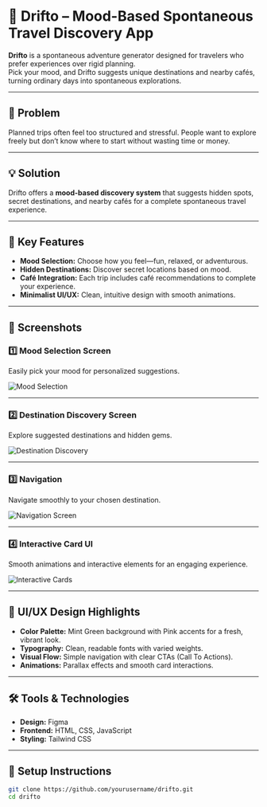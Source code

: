 # 🌟 Drifto – Mood-Based Spontaneous Travel Discovery App

**Drifto** is a spontaneous adventure generator designed for travelers who prefer experiences over rigid planning.  
Pick your mood, and Drifto suggests unique destinations and nearby cafés, turning ordinary days into spontaneous explorations.

---

## 🎯 **Problem**

Planned trips often feel too structured and stressful. People want to explore freely but don’t know where to start without wasting time or money.

---

## 💡 **Solution**

Drifto offers a **mood-based discovery system** that suggests hidden spots, secret destinations, and nearby cafés for a complete spontaneous travel experience.

---

## 🚀 **Key Features**

- **Mood Selection:** Choose how you feel—fun, relaxed, or adventurous.
- **Hidden Destinations:** Discover secret locations based on mood.
- **Café Integration:** Each trip includes café recommendations to complete your experience.
- **Minimalist UI/UX:** Clean, intuitive design with smooth animations.

---

## 📸 **Screenshots**

### 1️⃣ Mood Selection Screen  
Easily pick your mood for personalized suggestions.

![Mood Selection](assets/screenshots/Screenshot-2025-07-16-093024.png)

---

### 2️⃣ Destination Discovery Screen  
Explore suggested destinations and hidden gems.

![Destination Discovery](assets/screenshots/Screenshot-2025-07-16-093042.png)

---

### 3️⃣ Navigation  
Navigate smoothly to your chosen destination.

![Navigation Screen](assets/screenshots/Screenshot-2025-07-16-093032.png)

---

### 4️⃣ Interactive Card UI  
Smooth animations and interactive elements for an engaging experience.

![Interactive Cards](assets/screenshots/Screenshot-2025-07-16-093042.png)

---

## 🎨 **UI/UX Design Highlights**

- **Color Palette:** Mint Green background with Pink accents for a fresh, vibrant look.
- **Typography:** Clean, readable fonts with varied weights.
- **Visual Flow:** Simple navigation with clear CTAs (Call To Actions).
- **Animations:** Parallax effects and smooth card interactions.

---

## 🛠️ **Tools & Technologies**

- **Design:** Figma  
- **Frontend:** HTML, CSS, JavaScript  
- **Styling:** Tailwind CSS

---

## 📂 **Setup Instructions**

```bash
git clone https://github.com/yourusername/drifto.git
cd drifto
